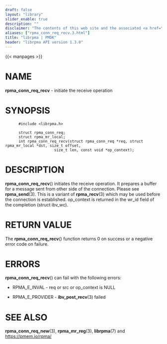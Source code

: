 ```yaml
---
draft: false
layout: "library"
slider_enable: true
description: ""
disclaimer: "The contents of this web site and the associated <a href=\"https://github.com/pmem\">GitHub repositories</a> are BSD-licensed open source."
aliases: ["rpma_conn_req_recv.3.html"]
title: "librpma | PMDK"
header: "librpma API version 1.3.0"
---
```

{{< manpages >}}

[comment]: <> (SPDX-License-Identifier: BSD-3-Clause)
[comment]: <> (Copyright 2020-2023, Intel Corporation)

# NAME

**rpma_conn_req_recv** - initiate the receive operation

# SYNOPSIS

          #include <librpma.h>

          struct rpma_conn_req;
          struct rpma_mr_local;
          int rpma_conn_req_recv(struct rpma_conn_req *req, struct rpma_mr_local *dst, size_t offset,
                          size_t len, const void *op_context);

# DESCRIPTION

**rpma_conn_req_recv**() initiates the receive operation. It prepares a
buffer for a message sent from other side of the connection. Please see
**rpma_send**(3). This is a variant of **rpma_recv**(3) which may be
used before the connection is established. op_context is returned in the
wr_id field of the completion (struct ibv_wc).

# RETURN VALUE

The **rpma_conn_req_recv**() function returns 0 on success or a negative
error code on failure.

# ERRORS

**rpma_conn_req_recv**() can fail with the following errors:

-   RPMA_E\_INVAL - req or src or op_context is NULL

-   RPMA_E\_PROVIDER - **ibv_post_recv**(3) failed

# SEE ALSO

**rpma_conn_req_new**(3), **rpma_mr_reg**(3), **librpma**(7) and
https://pmem.io/rpma/
